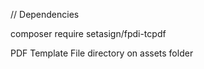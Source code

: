 // Dependencies 

composer require setasign/fpdi-tcpdf


PDF Template File directory on assets folder
